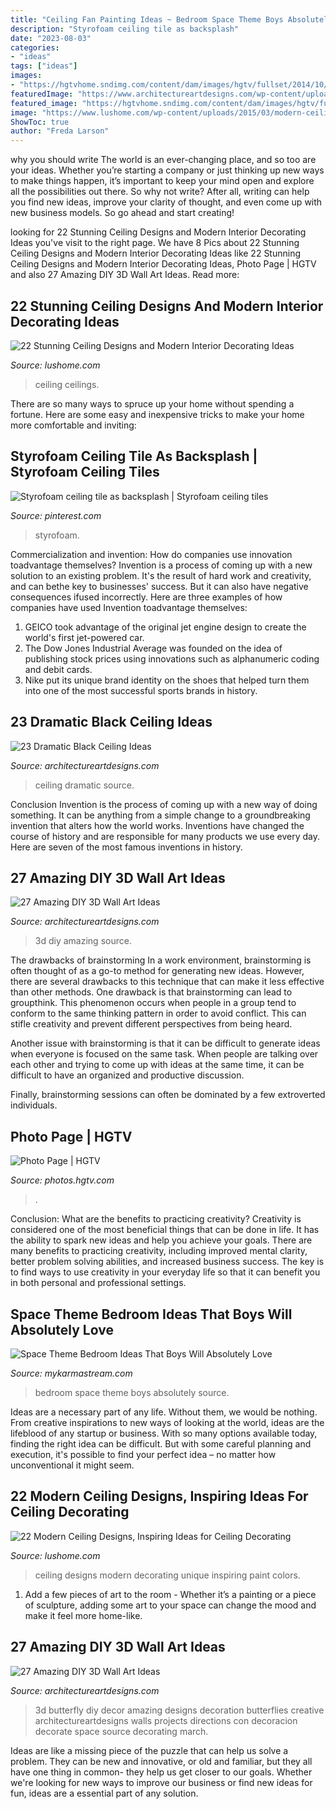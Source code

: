 ```yaml
---
title: "Ceiling Fan Painting Ideas ~ Bedroom Space Theme Boys Absolutely Source"
description: "Styrofoam ceiling tile as backsplash"
date: "2023-08-03"
categories:
- "ideas"
tags: ["ideas"]
images:
- "https://hgtvhome.sndimg.com/content/dam/images/hgtv/fullset/2014/10/22/0/House-2-Home_Moroccan-Jewel-media-wall.jpg.rend.hgtvcom.616.924.suffix/1414004393634.jpeg"
featuredImage: "https://www.architectureartdesigns.com/wp-content/uploads/2013/11/1625.jpg"
featured_image: "https://hgtvhome.sndimg.com/content/dam/images/hgtv/fullset/2014/10/22/0/House-2-Home_Moroccan-Jewel-media-wall.jpg.rend.hgtvcom.616.924.suffix/1414004393634.jpeg"
image: "https://www.lushome.com/wp-content/uploads/2015/03/modern-ceiling-designs-home-interiors-8.jpg"
ShowToc: true
author: "Freda Larson"
---
```



why you should write
The world is an ever-changing place, and so too are your ideas. Whether you’re starting a company or just thinking up new ways to make things happen, it’s important to keep your mind open and explore all the possibilities out there. So why not write? After all, writing can help you find new ideas, improve your clarity of thought, and even come up with new business models. So go ahead and start creating!

	

		
looking for 22 Stunning Ceiling Designs and Modern Interior Decorating Ideas you've visit to the right page. We have 8 Pics about 22 Stunning Ceiling Designs and Modern Interior Decorating Ideas like 22 Stunning Ceiling Designs and Modern Interior Decorating Ideas, Photo Page | HGTV and also 27 Amazing DIY 3D Wall Art Ideas. Read more:
		
    
## 22 Stunning Ceiling Designs And Modern Interior Decorating Ideas

<img loading=lazy src="https://www.lushome.com/wp-content/uploads/2015/03/modern-ceiling-designs-home-interiors-8.jpg" onerror="this.onerror=null;this.src='https://tse4.mm.bing.net/th?id=OIP.-nw0G4oHIxFATibVGqYTTwAAAA&amp;pid=15.1';" alt="22 Stunning Ceiling Designs and Modern Interior Decorating Ideas">

_Source: lushome.com_

>ceiling ceilings. 

	

There are so many ways to spruce up your home without spending a fortune. Here are some easy and inexpensive tricks to make your home more comfortable and inviting:

    
## Styrofoam Ceiling Tile As Backsplash | Styrofoam Ceiling Tiles

<img loading=lazy src="https://i.pinimg.com/736x/b9/9d/cf/b99dcfc6d498743dfa976346a9ed0408.jpg" onerror="this.onerror=null;this.src='https://tse2.mm.bing.net/th?id=OIP.wM2OiKI-ynS4XDr255Am7gHaJ3&amp;pid=15.1';" alt="Styrofoam ceiling tile as backsplash | Styrofoam ceiling tiles">

_Source: pinterest.com_

>styrofoam. 

	

Commercialization and invention: How do companies use innovation toadvantage themselves?
Invention is a process of coming up with a new solution to an existing problem. It's the result of hard work and creativity, and can bethe key to businesses' success. But it can also have negative consequences ifused incorrectly. Here are three examples of how companies have used Invention toadvantage themselves: 
1. GEICO took advantage of the original jet engine design to create the world's first jet-powered car.
2. The Dow Jones Industrial Average was founded on the idea of publishing stock prices using innovations such as alphanumeric coding and debit cards.
3. Nike put its unique brand identity on the shoes that helped turn them into one of the most successful sports brands in history.

    
## 23 Dramatic Black Ceiling Ideas

<img loading=lazy src="https://www.architectureartdesigns.com/wp-content/uploads/2013/11/1318.jpg" onerror="this.onerror=null;this.src='https://tse2.mm.bing.net/th?id=OIP.EJqR0-B2mHZl89B37q2nugHaKH&amp;pid=15.1';" alt="23 Dramatic Black Ceiling Ideas">

_Source: architectureartdesigns.com_

>ceiling dramatic source. 

	

Conclusion
Invention is the process of coming up with a new way of doing something. It can be anything from a simple change to a groundbreaking invention that alters how the world works. Inventions have changed the course of history and are responsible for many products we use every day. Here are seven of the most famous inventions in history.

    
## 27 Amazing DIY 3D Wall Art Ideas

<img loading=lazy src="https://www.architectureartdesigns.com/wp-content/uploads/2013/11/1625.jpg" onerror="this.onerror=null;this.src='https://tse1.mm.bing.net/th?id=OIP.4mjwaqdWJbK_U-Rn7cCL_QHaKo&amp;pid=15.1';" alt="27 Amazing DIY 3D Wall Art Ideas">

_Source: architectureartdesigns.com_

>3d diy amazing source. 

	

The drawbacks of brainstorming
In a work environment, brainstorming is often thought of as a go-to method for generating new ideas. However, there are several drawbacks to this technique that can make it less effective than other methods.
One drawback is that brainstorming can lead to groupthink. This phenomenon occurs when people in a group tend to conform to the same thinking pattern in order to avoid conflict. This can stifle creativity and prevent different perspectives from being heard.

Another issue with brainstorming is that it can be difficult to generate ideas when everyone is focused on the same task. When people are talking over each other and trying to come up with ideas at the same time, it can be difficult to have an organized and productive discussion.

Finally, brainstorming sessions can often be dominated by a few extroverted individuals.

    
## Photo Page | HGTV

<img loading=lazy src="https://hgtvhome.sndimg.com/content/dam/images/hgtv/fullset/2014/10/22/0/House-2-Home_Moroccan-Jewel-media-wall.jpg.rend.hgtvcom.616.924.suffix/1414004393634.jpeg" onerror="this.onerror=null;this.src='https://tse3.mm.bing.net/th?id=OIP.HydwLI5jzUo_hYs9MQNVMAHaLH&amp;pid=15.1';" alt="Photo Page | HGTV">

_Source: photos.hgtv.com_

>. 

	

Conclusion: What are the benefits to practicing creativity?
Creativity is considered one of the most beneficial things that can be done in life. It has the ability to spark new ideas and help you achieve your goals. There are many benefits to practicing creativity, including improved mental clarity, better problem solving abilities, and increased business success. The key is to find ways to use creativity in your everyday life so that it can benefit you in both personal and professional settings.

    
## Space Theme Bedroom Ideas That Boys Will Absolutely Love

<img loading=lazy src="https://mykarmastream.com/wp-content/uploads/2018/02/space-theme-bedroom-4-.jpg" onerror="this.onerror=null;this.src='https://tse3.mm.bing.net/th?id=OIP.I1qswdiEr13flu5ukc4q2AHaKW&amp;pid=15.1';" alt="Space Theme Bedroom Ideas That Boys Will Absolutely Love">

_Source: mykarmastream.com_

>bedroom space theme boys absolutely source. 

	

Ideas are a necessary part of any life. Without them, we would be nothing. From creative inspirations to new ways of looking at the world, ideas are the lifeblood of any startup or business. With so many options available today, finding the right idea can be difficult. But with some careful planning and execution, it's possible to find your perfect idea – no matter how unconventional it might seem.

    
## 22 Modern Ceiling Designs, Inspiring Ideas For Ceiling Decorating

<img loading=lazy src="https://www.lushome.com/wp-content/uploads/2015/03/unique-ceiling-designs-decorating-ideas-20.jpg" onerror="this.onerror=null;this.src='https://tse1.mm.bing.net/th?id=OIP.canrquTmTiKMgpJQTp-kQwHaF7&amp;pid=15.1';" alt="22 Modern Ceiling Designs, Inspiring Ideas for Ceiling Decorating">

_Source: lushome.com_

>ceiling designs modern decorating unique inspiring paint colors. 

	

1. Add a few pieces of art to the room - Whether it’s a painting or a piece of sculpture, adding some art to your space can change the mood and make it feel more home-like.

    
## 27 Amazing DIY 3D Wall Art Ideas

<img loading=lazy src="https://www.architectureartdesigns.com/wp-content/uploads/2013/11/1026.jpg" onerror="this.onerror=null;this.src='https://tse1.mm.bing.net/th?id=OIP.d2GlAbA5H8JNX4Ry8B2VsgHaJ3&amp;pid=15.1';" alt="27 Amazing DIY 3D Wall Art Ideas">

_Source: architectureartdesigns.com_

>3d butterfly diy decor amazing designs decoration butterflies creative architectureartdesigns walls projects directions con decoracion decorate space source decorating march. 

	

Ideas are like a missing piece of the puzzle that can help us solve a problem. They can be new and innovative, or old and familiar, but they all have one thing in common- they help us get closer to our goals. Whether we're looking for new ways to improve our business or find new ideas for fun, ideas are a essential part of any solution.

